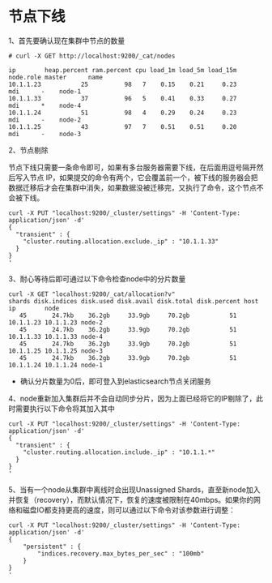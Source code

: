 # 节点下线

1、首先要确认现在集群中节点的数量
```
# curl -X GET http://localhost:9200/_cat/nodes

ip        heap.percent ram.percent cpu load_1m load_5m load_15m node.role master      name
10.1.1.23           25          98   7    0.15    0.21     0.23       mdi      -    node-1
10.1.1.33           37          96   5    0.41    0.33     0.27       mdi      *    node-4
10.1.1.24           51          98   4    0.29    0.24     0.23       mdi      -    node-2
10.1.1.25           43          97   7    0.51    0.51     0.20       mdi      -    node-3
```

2、节点剔除

节点下线只需要一条命令即可，如果有多台服务器需要下线，在后面用逗号隔开然后写入节点 IP，如果提交的命令有两个，它会覆盖前一个，被下线的服务器会把数据迁移后才会在集群中消失，如果数据没被迁移完，又执行了命令，这个节点不会被下线。
```
curl -X PUT "localhost:9200/_cluster/settings" -H 'Content-Type: application/json' -d'
{
  "transient" : {
    "cluster.routing.allocation.exclude._ip" : "10.1.1.33"
  }
}
'
```

3、耐心等待后即可通过以下命令检查node中的分片数量
```
curl -X GET "localhost:9200/_cat/allocation?v"
shards disk.indices disk.used disk.avail disk.total disk.percent host      ip        node
   45       24.7kb    36.2gb     33.9gb     70.2gb           51 10.1.1.23 10.1.1.23 node-2
   45       24.7kb    36.2gb     33.9gb     70.2gb           51 10.1.1.33 10.1.1.33 node-4
   45       24.7kb    36.2gb     33.9gb     70.2gb           51 10.1.1.25 10.1.1.25 node-3
   45       24.7kb    36.2gb     33.9gb     70.2gb           51 10.1.1.24 10.1.1.24 node-1
```
- 确认分片数量为0后，即可登入到elasticsearch节点关闭服务

4、node重新加入集群后并不会自动同步分片，因为上面已经将它的IP剔除了，此时需要执行以下命令将其加入其中
```
curl -X PUT "localhost:9200/_cluster/settings" -H 'Content-Type: application/json' -d'
{
  "transient" : {
    "cluster.routing.allocation.include._ip" : "10.1.1.*"
  }
}
'
```

5、当有一个node从集群中离线时会出现Unassigned Shards，直至新node加入并恢复（recovery），而默认情况下，恢复的速度被限制在40mbps。如果你的网络和磁盘IO都支持更高的速度，则可以通过以下命令对该参数进行调整：
```
curl -X PUT "localhost:9200/_cluster/settings" -H 'Content-Type: application/json' -d'
{
    "persistent" : {
        "indices.recovery.max_bytes_per_sec" : "100mb"
    }
}
'
```
